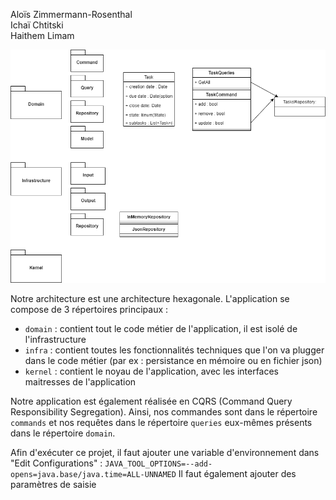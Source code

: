 Aloïs Zimmermann-Rosenthal\
Ichaï Chtitski\
Haithem Limam

![Schema de conception](images/schema.png)


Notre architecture est une architecture hexagonale. L'application se compose de 3 répertoires principaux : 
- `domain` : contient tout le code métier de l'application, il est isolé de l'infrastructure
- `infra` : contient toutes les fonctionnalités techniques que l'on va plugger dans le code métier 
(par ex : persistance en mémoire ou en fichier json)
- `kernel` : contient le noyau de l'application, avec les interfaces maitresses de l'application

Notre application est également réalisée en CQRS (Command Query Responsibility Segregation). Ainsi, nos commandes
sont dans le répertoire `commands` et nos requêtes dans le répertoire `queries` eux-mêmes présents dans le 
répertoire `domain`.

Afin d'exécuter ce projet, il faut ajouter une variable d'environnement dans "Edit Configurations" : 
`JAVA_TOOL_OPTIONS=--add-opens=java.base/java.time=ALL-UNNAMED`
Il faut également ajouter des paramètres de saisie 
